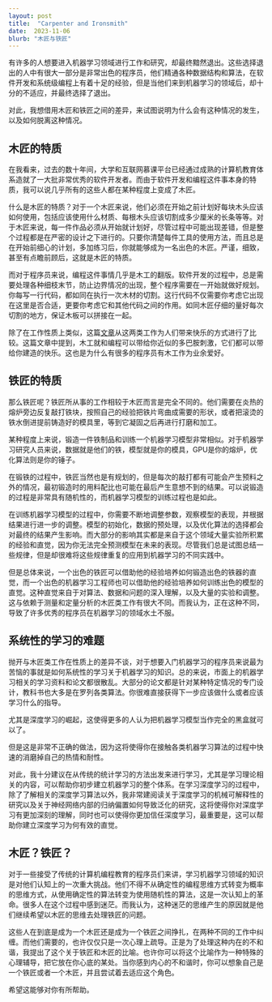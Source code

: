 ```yaml
---
layout: post
title:  "Carpenter and Ironsmith"
date:  2023-11-06
blurb: "木匠与铁匠"
---
```


有许多的人想要进入机器学习领域进行工作和研究，却最终黯然退出。这些选择退出的人中有很大一部分是非常出色的程序员，他们精通各种数据结构和算法，在软件开发和系统级编程上有着十足的经验，但是当他们来到机器学习的领域后，却十分的不适应，并最终选择了退出。

对此，我想借用木匠和铁匠之间的差异，来试图说明为什么会有这种情况的发生，以及如何脱离这种情况。

## 木匠的特质

在我看来，过去的数十年间，大学和互联网慕课平台已经通过成熟的计算机教育体系造就了一大批非常优秀的软件开发者。而由于软件开发和编程这件事本身的特质，我可以说几乎所有的这些人都在某种程度上变成了木匠。

什么是木匠的特质？对于一个木匠来说，他们必须在开始之前计划好每块木头应该如何使用，包括应该使用什么材质、每根木头应该切割成多少厘米的长条等等。对于木匠来说，每一件作品必须从开始就计划好，尽管过程中可能出现差错，但是整个过程都是在严密的设计之下进行的。只要你清楚每件工具的使用方法，而且总是在开始前细心的计划，多加练习后，你就能够成为一名出色的木匠。严谨，细致，甚至有点瞻前顾后，这就是木匠的特质。

而对于程序员来说，编程这件事情几乎是木工的翻版。软件开发的过程中，总是需要处理各种细枝末节，防止边界情况的出现，整个程序需要在一开始就做好规划。你每写一行代码，都如同在执行一次木材的切割。这行代码不仅需要你考虑它出现在这里是否合适，更要你考虑它和其他代码之间的作用。如同木匠仔细的量好每次切割的地方，保证木板可以拼接在一起。

除了在工作性质上类似，这篇[文章](https://www.zainrizvi.io/blog/why-software-engineers-like-woodworking/)从这两类工作为人们带来快乐的方式进行了比较。这篇文章中提到，木工就和编程可以带给你近似的多巴胺刺激，它们都可以带给你建造的快乐。这也是为什么有很多的程序员有木工作为业余爱好。

## 铁匠的特质

那么铁匠呢？铁匠所从事的工作相较于木匠而言是完全不同的。他们需要在炎热的熔炉旁边反复敲打铁块，按照自己的经验把铁片弯曲成需要的形状，或者把滚烫的铁水倒进提前铸造好的模具里，等到它凝固之后再进行打磨和加工。

某种程度上来说，锻造一件铁制品和训练一个机器学习模型非常相似。对于机器学习研究人员来说，数据就是他们的铁，模型就是你的模具，GPU是你的熔炉，优化算法则是你的锤子。

在锻铁的过程中，铁匠当然也是有规划的，但是每次的敲打都有可能会产生预料之外的情况，最初锻造时的用料配比也可能在最后产生意想不到的结果。可以说锻造的过程是非常具有随机性的，而机器学习模型的训练过程也是如此。

在训练机器学习模型的过程中，你需要不断地调整参数，观察模型的表现，并根据结果进行进一步的调整。模型的初始化，数据的预处理，以及优化算法的选择都会对最终的结果产生影响。而大部分的影响其实都是来自于这个领域大量实验所积累的经验和直觉，因为你无法完全预测模型在未来的表现。尽管我们总是试图总结一些规律，但是却很难将这些规律重复的应用到机器学习的不同实践中。

但是总体来说，一个出色的铁匠可以借助他的经验培养如何锻造出色的铁器的直觉，而一个出色的机器学习工程师也可以借助他的经验培养如何训练出色的模型的直觉。这种直觉来自于对算法、数据和问题的深入理解，以及大量的实验和调整。这与依赖于测量和定量分析的木匠类工作有很大不同。而我认为，正在这种不同，导致了许多优秀的程序员在机器学习的领域水土不服。

## 系统性的学习的难题

抛开与木匠类工作在性质上的差异不谈，对于想要入门机器学习的程序员来说最为苦恼的事就是如何系统性的学习关于机器学习的知识。总的来说，市面上的机器学习相关的学习资料和论文都很散乱。大部分的论文都是针对某种特定情况的专门设计，教科书也大多是在罗列各类算法。你很难直接获得下一步应该做什么或者应该学习什么的指导。

尤其是深度学习的崛起，这使得更多的人认为把机器学习模型当作完全的黑盒就可以了。

但是这是非常不正确的做法，因为这将使得你在接触各类机器学习算法的过程中快速的消磨掉自己的热情和耐性。

对此，我十分建议在从传统的统计学习的方法出发来进行学习，尤其是学习理论相关的内容，可以帮助你初步建立机器学习的整个体系。在学习深度学习的过程中，除了了解相关的深度学习算法以外，我非常建阅读关于深度学习的机械可解释性的研究以及关于神经网络内部的归纳偏置如何导致泛化的研究，这将使得你对深度学习有更加深刻的理解，同时也可以使得你更加信任深度学习，最重要是，这可以帮助你建立深度学习为何有效的直觉。

## 木匠？铁匠？

对于一些接受了传统的计算机编程教育的程序员们来讲，学习机器学习领域的知识是对他们认知上的一次重大挑战。他们不得不从确定性的编程思维方式转变为概率的思维方式，从使用确定性的算法转变为使用随机性的算法，这是一次认知上的革命。很多人在这个过程中感到迷茫。而我认为，这种迷茫的思维产生的原因就是他们继续希望以木匠的思维去处理铁匠的问题。

这些人在到底是成为一个木匠还是成为一个铁匠之间挣扎，在两种不同的工作中纠缠。而他们需要的，也许仅仅只是一次心理上疏导。正是为了处理这种内在的不和谐，我提出了这个关于铁匠和木匠的比喻。也许你可以将这个比喻作为一种特殊的心理辅导，把它放在你心底的某处。当你感到内心的不和谐时，你可以想象自己是一个铁匠或者一个木匠，并且尝试着去适应这个角色。

希望这能够对你有所帮助。



